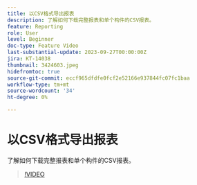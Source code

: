 ```yaml
---
title: 以CSV格式导出报表
description: 了解如何下载完整报表和单个构件的CSV报表。
feature: Reporting
role: User
level: Beginner
doc-type: Feature Video
last-substantial-update: 2023-09-27T00:00:00Z
jira: KT-14038
thumbnail: 3424603.jpeg
hidefromtoc: true
source-git-commit: eccf965dfdfe0fcf2e52166e937844fc07fc1baa
workflow-type: tm+mt
source-wordcount: '34'
ht-degree: 0%

---
```



# 以CSV格式导出报表

了解如何下载完整报表和单个构件的CSV报表。

>[!VIDEO](https://video.tv.adobe.com/v/3424603/?learn=on)
